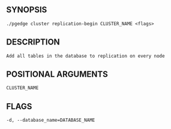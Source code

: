 ## SYNOPSIS
    ./pgedge cluster replication-begin CLUSTER_NAME <flags>
 
## DESCRIPTION
    Add all tables in the database to replication on every node
 
## POSITIONAL ARGUMENTS
    CLUSTER_NAME
 
## FLAGS
    -d, --database_name=DATABASE_NAME
    
    
